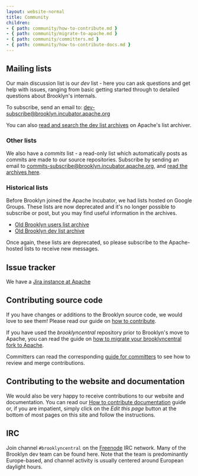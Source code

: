 ```yaml
---
layout: website-normal
title: Community
children:
- { path: community/how-to-contribute.md }
- { path: community/migrate-to-apache.md }
- { path: community/committers.md }
- { path: community/how-to-contribute-docs.md }
---
```


<div class="row">
<div class="col-md-6" markdown="1">

## Mailing lists

Our main discussion list is our *dev* list - here you can ask questions and get
help with issues, ranging from basic getting started through to detailed
questions about Brooklyn's internals.

To subscribe, send an email to:
[dev-subscribe@brooklyn.incubator.apache.org](mailto:dev-subscribe@brooklyn.incubator.apache.org)

You can also [read and search the dev list
archives](https://mail-archives.apache.org/mod_mbox/incubator-brooklyn-dev/) on
Apache's list archiver.


### Other lists

We also have a *commits* list - a read-only list which automatically posts as
commits are made to our source repositories. Subscribe by sending an email to
[commits-subscribe@brooklyn.incubator.apache.org](mailto:commits-subscribe@brooklyn.incubator.apache.org),
and [read the archives here](https://mail-archives.apache.org/mod_mbox/incubator-brooklyn-commits/).


### Historical lists

Before Brooklyn joined the Apache Incubator, we had lists hosted on Google
Groups. These lists are now deprecated and it's no longer possible to subscribe
or post, but you may find useful information in the archives.

- [Old Brooklyn users list archive](https://groups.google.com/forum/#!forum/brooklyn-dev)
- [Old Brooklyn dev list archive](https://groups.google.com/forum/#!forum/brooklyn-dev)

Once again, these lists are deprecated, so please subscribe to the Apache-hosted
lists to receive new messages.

</div><!-- col -->
<div class="col-md-6" markdown="1">

## Issue tracker

We have a [Jira instance at Apache](https://issues.apache.org/jira/browse/BROOKLYN)


## Contributing source code

If you have changes or additions to the Brooklyn source code, we would love to
see them! Please read our guide on [how to contribute](how-to-contribute.html).

If you have used the *brooklyncentral* repository prior to Brooklyn's move to
Apache, you can read the guide on
[how to migrate your brooklyncentral fork to Apache](migrate-to-apache.html).

Committers can read the corresponding [guide for committers](committers.html)
to see how to review and merge contributions.


## Contributing to the website and documentation

We would also be very happy to receive contributions to our website and
documentation. You can read our [How to contribute
documentation](how-to-contribute-docs.html) guide or, if you are impatient,
simply click on the *Edit this page* button at the bottom of most pages on this
site and follow the instructions.


## IRC

Join channel `#brooklyncentral` on the [Freenode](https://freenode.net/) IRC
network. Many of the Brooklyn dev team can be found here. Note that the team
is predominantly Europe-based, and channel activity is usually centered
around European daylight hours.

</div><!-- col -->
</div><!-- row -->
